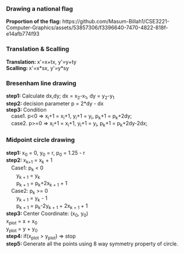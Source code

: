 <h3>Drawing a national flag</h3>
<b>Proportion of the flag:</b> https://github.com/Masum-Billah1/CSE3221-Computer-Graphics/assets/53857306/f3396640-7470-4822-818f-e14afb774f93
<h3>Translation & Scalling</h3>
<b>Translation: </b> x'=x+tx, y'=y+ty<br>
<b>Scalling: </b> x'=x*sx, y'=y*sy
<h3>Bresenham line drawing</h3>
<b>step1: </b>Calculate dx,dy; dx = x<sub>2</sub>-x<sub>1</sub>, dy = y<sub>2</sub>-y<sub>1</sub><br>
<b>step2: </b> decision parameter p = 2*dy - dx<br>
<b>step3: </b>Condition<br>  
&emsp;case1. p<0 => x<sub>i</sub>+1 = x<sub>i</sub>+1, y<sub>i</sub>+1 = y<sub>i</sub>, p<sub>k</sub>+1 = p<sub>k</sub>+2dy;<br>
&emsp;case2. p>=0 => x<sub>i</sub>+1 = x<sub>i</sub>+1, y<sub>i</sub>+1 = y<sub>i</sub>, p<sub>k</sub>+1 = p<sub>k</sub>+2dy-2dx;
<h3>Midpoint circle drawing</h3>
<b>step1: </b>x<sub>0</sub> = 0, y<sub>0</sub> = r, p<sub>0</sub> = 1.25 - r<br>
<b>step2: </b>x<sub>k+1</sub> = x<sub>k</sub> + 1<br>
&emsp;Case1: p<sub>k</sub> < 0<br>
&emsp;&emsp;y<sub>k + 1</sub> = y<sub>k</sub><br>
&emsp;&emsp;p<sub>k + 1</sub> = p<sub>k</sub>+2x<sub>k + 1</sub> + 1<br>
&emsp;Case2: p<sub>k</sub> >= 0<br>
&emsp;&emsp;y<sub>k + 1</sub> = y<sub>k</sub> - 1<br>
&emsp;&emsp;p<sub>k + 1</sub> = p<sub>k</sub>-2y<sub>k + 1</sub> + 2x<sub>k + 1</sub> + 1<br>
<b>step3: </b>Center Coordinate: (x<sub>0</sub>, y<sub>0</sub>)<br>
x<sub>plot</sub> = x + x<sub>0</sub><br>
y<sub>plot</sub> = y + y<sub>0</sub><br>
<b>step4: </b>if(x<sub>plot</sub> > y<sub>plot</sub>) => stop<br>
<b>step5: </b>Generate all the points using 8 way symmetry property of circle.
